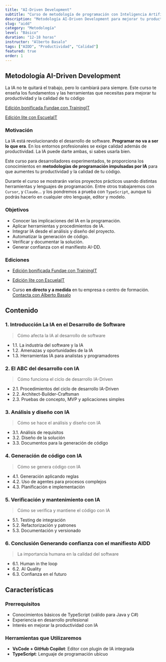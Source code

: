 ```yaml
---
title: "AI-Driven Development"
subtitle: "Curso de metodología de programación con Inteligencia Artificial"
description: "Metodología AI-Driven Development para mejorar tu productividad y la calidad de tu código. Aplica la IA a todo el ciclo de desarrollo de software."
slug: "aidd"
category: "Metodología"
level: "Básico"
duration: "12-18 horas"
instructor: "Alberto Basalo"
tags: ["AIDD", "Productividad", "Calidad"]
featured: true
order: 1
---
```


## Metodología AI-Driven Development

La IA no te quitará el trabajo, pero lo cambiará para siempre. Este curso te enseña los fundamentos y las herramientas que necesitas para mejorar tu productividad y la calidad de tu código

[Edición bonificada Fundae con TrainingIT](https://www.trainingit.es/producto/metodologia-ai-driven-development/?email=abasalo@trainingit.es)

[Edición lite con EscuelaIT](https://escuela.it/cursos/metodologias-desarrollo-inteligencia-artificial)

### Motivación

La IA está revolucionando el desarrollo de software. **Programar no va a ser lo que era**. En los entornos profesionales se exige calidad además de productividad. La IA puede darte ambas, si sabes usarla bien.

Este curso para desarrolladores experimentados, te proporciona los conocimientos en **metodologías de programación impulsadas por IA** para que aumentes tu productividad y la calidad de tu código.

Durante el curso se mostrarán varios proyectos prácticos usando distintas herramientas y lenguajes de programación. Entre otros trabajaremos con `Cursor`, y `Claude`... y los pondremos a prueba con `TypeScript`, aunque tú podrás hacerlo en cualquier otro lenguaje, editor y modelo.

### Objetivos

- Conocer las implicaciones del IA en la programación.
- Aplicar herramientas y procedimientos de IA.
- Integrar IA desde el análisis y diseño del proyecto.
- Automatizar la generación de código.
- Verificar y documentar la solución.
- Generar confianza con el manifiesto AI-DD.

### Ediciones

- [Edición bonificada Fundae con TrainingIT](https://www.trainingit.es/producto/metodologia-ai-driven-development/?email=abasalo@trainingit.es)

- [Edición lite con EscuelaIT](https://escuela.it/cursos/metodologias-desarrollo-inteligencia-artificial)

- Curso **en directo y a medida** en tu empresa o centro de formación. [Contacta con Alberto Basalo](https://www.linkedin.com/in/albertobasalo/)

## Contenido

### 1. Introducción La IA en el Desarrollo de Software

> Cómo afecta la IA al desarrollo de software
- 1.1. La industria del software y la IA
- 1.2. Amenazas y oportunidades de la IA
- 1.3. Herramientas IA para analistas y programadores

### 2. El ABC del desarrollo con IA

> Cómo funciona el ciclo de desarrollo IA-Driven
- 2.1. Procedimientos del ciclo de desarrollo IA-Driven
- 2.2. Architect-Builder-Craftsman
- 2.3. Pruebas de concepto, MVP y aplicaciones simples

### 3. Análisis y diseño con IA

> Cómo se hace el análisis y diseño con IA
- 3.1. Análisis de requisitos
- 3.2. Diseño de la solución
- 3.3. Documentos para la generación de código

### 4. Generación de código con IA

> Cómo se genera código con IA
- 4.1. Generación aplicando reglas
- 4.2. Uso de agentes para procesos complejos
- 4.3. Planificación e implementación

### 5. Verificación y mantenimiento con IA

> Cómo se verifica y mantiene el código con IA
- 5.1. Testing de integración
- 5.2. Refactorización y patrones
- 5.3. Documentación y versionado

### 6. Conclusión Generando confianza con el manifiesto AIDD

> La importancia humana en la calidad del software
- 6.1. Human in the loop
- 6.2. AI Quality
- 6.3. Confianza en el futuro

## Características

### Prerrequisitos

- Conocimientos básicos de TypeScript (válido para Java y C#)
- Experiencia en desarrollo profesional
- Interés en mejorar la productividad con IA

### Herramientas que Utilizaremos

- **VsCode + GitHub Copilot**: Editor con plugin de IA integrada
- **TypeScript**: Lenguaje de programación ubicuo


